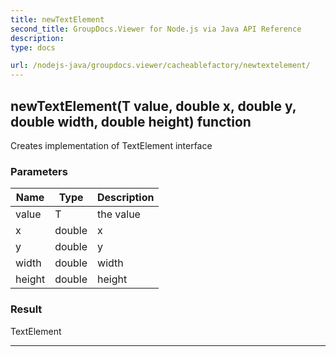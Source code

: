 ```yaml
---
title: newTextElement
second_title: GroupDocs.Viewer for Node.js via Java API Reference
description: 
type: docs

url: /nodejs-java/groupdocs.viewer/cacheablefactory/newtextelement/
---
```


## newTextElement(T value, double x, double y, double width, double height)  function
Creates implementation of TextElement interface

### Parameters

| Name | Type | Description |
| --- | --- | --- |
| value | T | the value |
| x | double | x |
| y | double | y |
| width | double | width |
| height | double | height |

### Result
TextElement


---


